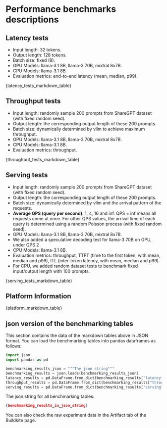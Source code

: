 # Performance benchmarks descriptions

## Latency tests

- Input length: 32 tokens.
- Output length: 128 tokens.
- Batch size: fixed (8).
- GPU Models: llama-3.1 8B, llama-3 70B, mixtral 8x7B.
- CPU Models: llama-3.1 8B.
- Evaluation metrics: end-to-end latency (mean, median, p99).

{latency_tests_markdown_table}

## Throughput tests

- Input length: randomly sample 200 prompts from ShareGPT dataset (with fixed random seed).
- Output length: the corresponding output length of these 200 prompts.
- Batch size: dynamically determined by vllm to achieve maximum throughput.
- GPU Models: llama-3.1 8B, llama-3 70B, mixtral 8x7B.
- CPU Models: llama-3.1 8B.
- Evaluation metrics: throughput.

{throughput_tests_markdown_table}

## Serving tests

- Input length: randomly sample 200 prompts from ShareGPT dataset (with fixed random seed).
- Output length: the corresponding output length of these 200 prompts.
- Batch size: dynamically determined by vllm and the arrival pattern of the requests.
- **Average QPS (query per second)**: 1, 4, 16 and inf. QPS = inf means all requests come at once. For other QPS values, the arrival time of each query is determined using a random Poisson process (with fixed random seed).
- GPU Models: llama-3.1 8B, llama-3 70B, mixtral 8x7B.
- We also added a speculative decoding test for llama-3 70B on GPU, under QPS 2
- CPU Models: llama-3.1 8B.
- Evaluation metrics: throughput, TTFT (time to the first token, with mean, median and p99), ITL (inter-token latency, with mean, median and p99).
- For CPU, we added random dataset tests to benchmark fixed input/output length with 100 prompts.

{serving_tests_markdown_table}

## Platform Information

{platform_markdown_table}

## json version of the benchmarking tables

This section contains the data of the markdown tables above in JSON format.
You can load the benchmarking tables into pandas dataframes as follows:

```python
import json
import pandas as pd

benchmarking_results_json = """The json string"""
benchmarking_results = json.loads(benchmarking_results_json)
latency_results = pd.DataFrame.from_dict(benchmarking_results["latency"])
throughput_results = pd.DataFrame.from_dict(benchmarking_results["throughput"])
serving_results = pd.DataFrame.from_dict(benchmarking_results["serving"])
```

The json string for all benchmarking tables:

```json
{benchmarking_results_in_json_string}
```

You can also check the raw experiment data in the Artifact tab of the Buildkite page.
